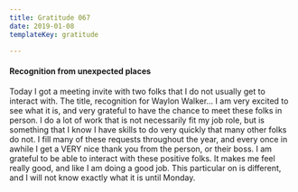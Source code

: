 ```yaml
---
title: Gratitude 067
date: 2019-01-08
templateKey: gratitude

---
```


####  Recognition from unexpected places

Today I got a meeting invite with two folks that I do not usually get to interact with.  The title, recognition for Waylon Walker... I am very excited to see what it is, and very grateful to have the chance to meet these folks in person.  I do a lot of work that is not necessarily fit my job role, but is something that I know I have skills to do very quickly that many other folks do not.  I fill many of these requests throughout the year, and every once in awhile I get a VERY nice thank you from the person, or their boss.  I am grateful to be able to interact with these positive folks.  It makes me feel really good, and like I am doing a good job.  This particular on is different, and I will not know exactly what it is until Monday.

